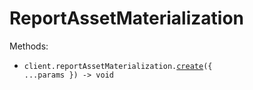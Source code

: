# ReportAssetMaterialization

Methods:

- <code title="post /v1/report_asset_materialization">client.reportAssetMaterialization.<a href="./src/resources/report-asset-materialization.ts">create</a>({ ...params }) -> void</code>
